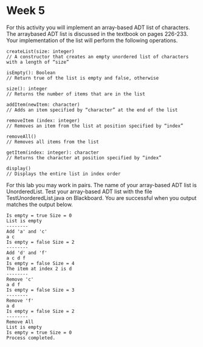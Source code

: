 # Week 5

For this activity you will implement an array-based ADT list of characters. The arraybased ADT list is discussed in the textbook on pages 226-233. Your implementation of the list will perform the following operations.

```
createList(size: integer)
// A constructor that creates an empty unordered list of characters with a length of “size”

isEmpty(): Boolean
// Return true of the list is empty and false, otherwise

size(): integer
// Returns the number of items that are in the list

addItem(newItem: character)
// Adds an item specified by “character” at the end of the list

removeItem (index: integer)
// Removes an item from the list at position specified by “index”

removeAll()
// Removes all items from the list

getItem(index: integer): character
// Returns the character at position specified by “index”

display()
// Displays the entire list in index order
```

For this lab you may work in pairs. The name of your array-based ADT list is UnorderedList. Test your array-based ADT list with the file TestUnorderedList.java on Blackboard. You are successful when you output matches the output below.

    Is empty = true Size = 0
    List is empty
    --------
    Add 'a' and 'c'
    a c
    Is empty = false Size = 2
    --------
    Add 'd' and 'f'
    a c d f
    Is empty = false Size = 4
    The item at index 2 is d
    --------
    Remove 'c'
    a d f
    Is empty = false Size = 3
    --------
    Remove 'f'
    a d
    Is empty = false Size = 2
    --------
    Remove All
    List is empty
    Is empty = true Size = 0
    Process completed.